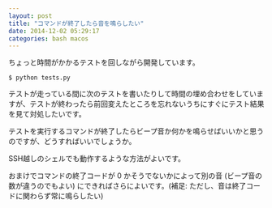 ```yaml
---
layout: post
title: "コマンドが終了したら音を鳴らしたい"
date: 2014-12-02 05:29:17
categories: bash macos
---
```

<p>ちょっと時間がかかるテストを回しながら開発しています。</p>

<pre><code>$ python tests.py
</code></pre>

<p>テストが走っている間に次のテストを書いたりして時間の埋め合わせをしていますが、テストが終わったら前回変えたところを忘れないうちにすぐにテスト結果を見て対処したいです。</p>

<p>テストを実行するコマンドが終了したらビープ音か何かを鳴らせばいいかと思うのですが、どうすればいいでしょうか。</p>

<p>SSH越しのシェルでも動作するような方法がよいです。</p>

<p>おまけでコマンドの終了コードが 0 かそうでないかによって別の音 (ビープ音の数が違うのでもよい) にできればさらによいです。(補足: ただし、音は終了コードに関わらず常に鳴らしたい)</p>
